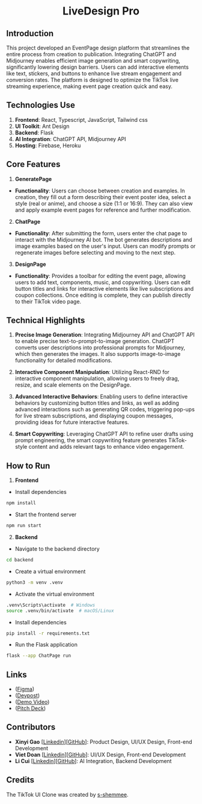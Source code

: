 <h1 align="center">LiveDesign Pro</h1>

## **Introduction**

This project developed an EventPage design platform that streamlines the entire process from creation to publication. Integrating ChatGPT and Midjourney enables efficient image generation and smart copywriting, significantly lowering design barriers. Users can add interactive elements like text, stickers, and buttons to enhance live stream engagement and conversion rates. The platform is designed to optimize the TikTok live streaming experience, making event page creation quick and easy.

## **Technologies Use**

1. **Frontend**: React, Typescript, JavaScript, Tailwind css
2. **UI Toolkit**: Ant Design
3. **Backend**: Flask
4. **AI Integration**: ChatGPT API, Midjourney API
5. **Hosting**: Firebase, Heroku

## **Core Features**

1. **GeneratePage**

- **Functionality**: Users can choose between creation and examples. In creation, they fill out a form describing their event poster idea, select a style (real or anime), and choose a size (1:1 or 16:9). They can also view and apply example event pages for reference and further modification.

2. **ChatPage**

- **Functionality**: After submitting the form, users enter the chat page to interact with the Midjourney AI bot. The bot generates descriptions and image examples based on the user's input. Users can modify prompts or regenerate images before selecting and moving to the next step.

3. **DesignPage**

- **Functionality**: Provides a toolbar for editing the event page, allowing users to add text, components, music, and copywriting. Users can edit button titles and links for interactive elements like live subscriptions and coupon collections. Once editing is complete, they can publish directly to their TikTok video page.

## Technical Highlights

1. **Precise Image Generation**: Integrating Midjourney API and ChatGPT API to enable precise text-to-prompt-to-image generation. ChatGPT converts user descriptions into professional prompts for Midjourney, which then generates the images. It also supports image-to-image functionality for detailed modifications.

2. **Interactive Component Manipulation**: Utilizing React-RND for interactive component manipulation, allowing users to freely drag, resize, and scale elements on the DesignPage.

3. **Advanced Interactive Behaviors**: Enabling users to define interactive behaviors by customizing button titles and links, as well as adding advanced interactions such as generating QR codes, triggering pop-ups for live stream subscriptions, and displaying coupon messages, providing ideas for future interactive features.

4. **Smart Copywriting**: Leveraging ChatGPT API to refine user drafts using prompt engineering, the smart copywriting feature generates TikTok-style content and adds relevant tags to enhance video engagement.

## How to Run

1. **Frontend**

- Install dependencies

```bash
npm install
```

- Start the frontend server

```bash
npm run start
```

2. **Backend**

- Navigate to the backend directory

```bash
cd backend
```

- Create a virtual environment

```bash
python3 -m venv .venv
```

- Activate the virtual environment

```bash
.venv\Scripts\activate  # Windows
source .venv/bin/activate  # macOS/Linux
```

- Install dependencies

```bash
pip install -r requirements.txt
```

- Run the Flask application

```bash
flask --app ChatPage run
```

## Links

- ([Figma](https://www.figma.com/design/K4paycUTmDi1UPivG5Y3qi/tiktok-evenpage-design-platform?node-id=0-1&t=I4h6lhU1aygq2q2R-1))
- ([Devpost](https://devpost.com/software/livedesign-pro?ref_content=user-portfolio&ref_feature=in_progress))
- ([Demo Video](https://youtu.be/8D57UD3cWfo?si=xhHj6ELR5Tlrhy4y))
- ([Pitch Deck](https://www.canva.com/design/DAGMy3KWt34/r8Qw1g8AmZSO9iggOdx7Ow/edit?utm_content=DAGMy3KWt34&utm_campaign=designshare&utm_medium=link2&utm_source=sharebutton))

## Contributors

- **Xinyi Gao** [[Linkedin](https://www.linkedin.com/in/xinyi-gao-cn/)][[GitHub](https://github.com/Joan-gao)]: Product Design, UI/UX Design, Front-end Development
- **Viet Doan** [[Linkedin](https://www.linkedin.com/in/viet-doan-vqd/)][[GitHub](https://github.com/viet-doan)]: UI/UX Design, Front-end Development
- **Li Cui** [[Linkedin](https://www.linkedin.com/in/li-cui-73809027b)][[GitHub](https://github.com/amandaliberaann)]: AI Integration, Backend Development

## Credits

The TikTok UI Clone was created by [s-shemmee](https://github.com/s-shemmee).

